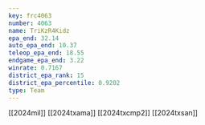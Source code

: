 ```yaml
---
key: frc4063
number: 4063
name: TriKzR4Kidz
epa_end: 32.14
auto_epa_end: 10.37
teleop_epa_end: 18.55
endgame_epa_end: 3.22
winrate: 0.7167
district_epa_rank: 15
district_epa_percentile: 0.9202
type: Team
---
```

[[2024mil]]
[[2024txama]]
[[2024txcmp2]]
[[2024txsan]]
